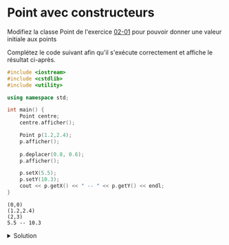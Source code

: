 # Point avec constructeurs

Modifiez la classe Point de l'exercice [02-01](11-02-01%20Point.md) 
pour pouvoir donner une valeur initiale aux points

Complétez le code suivant afin qu'il s'exécute correctement et affiche le résultat ci-après.

~~~cpp
#include <iostream>
#include <cstdlib>
#include <utility>

using namespace std;

int main() {
    Point centre;
    centre.afficher();

    Point p(1.2,2.4);
    p.afficher();
    
    p.deplacer(0.8, 0.6);
    p.afficher();

    p.setX(5.5);
    p.setY(10.3);
    cout << p.getX() << " -- " << p.getY() << endl;
}
~~~

~~~text
(0,0)
(1.2,2.4)
(2,3)
5.5 -- 10.3
~~~


<details>
<summary>Solution</summary>

~~~cpp
#include <iostream>
#include <cstdlib>
#include <utility>

using namespace std;

class Point {
public:
    Point();
    Point(double x, double y);
    
    void setX(double x);
    void setY(double y);
    
    double getX() const;
    double getY() const;
    
    void deplacer(double dx, double dy);
    void afficher() const;
private:
    double x, y;
};

Point::Point() : Point(0.,0.) { }

Point::Point(double x, double y) : x(x), y(y) { }

void Point::setX(double x){
    this->x = x;
}

void Point::setY(double y){
    this->y = y;
}

double Point::getX() const {
    return this->x;
}

double Point::getY() const {
    return this->y;
}

void Point::deplacer(double dx, double dy) {
    x += dx;
    y += dy;
}

void Point::afficher() const {
    cout << "(" << x << "," << y << ")" << endl;
}

int main() {
    Point centre;
    centre.afficher();

    Point p(1.2,2.4);
    p.afficher();
    
    p.deplacer(0.8, 0.6);
    p.afficher();

    p.setX(5.5);
    p.setY(10.3);
    cout << p.getX() << " -- " << p.getY() << endl;
}
~~~



</details>
